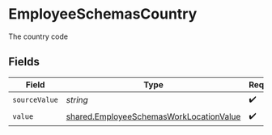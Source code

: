 # EmployeeSchemasCountry

The country code


## Fields

| Field                                                                                                     | Type                                                                                                      | Required                                                                                                  | Description                                                                                               |
| --------------------------------------------------------------------------------------------------------- | --------------------------------------------------------------------------------------------------------- | --------------------------------------------------------------------------------------------------------- | --------------------------------------------------------------------------------------------------------- |
| `sourceValue`                                                                                             | *string*                                                                                                  | :heavy_check_mark:                                                                                        | N/A                                                                                                       |
| `value`                                                                                                   | [shared.EmployeeSchemasWorkLocationValue](../../../sdk/models/shared/employeeschemasworklocationvalue.md) | :heavy_check_mark:                                                                                        | N/A                                                                                                       |
